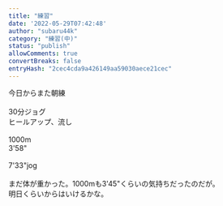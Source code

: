 ```yaml
---
title: "練習"
date: '2022-05-29T07:42:48'
author: "subaru44k"
category: "練習(中)"
status: "publish"
allowComments: true
convertBreaks: false
entryHash: "2cec4cda9a426149aa59030aece21cec"
---
```

今日からまた朝練<br>
<br>
30分ジョグ<br>
ヒールアップ、流し<br>
<br>
1000m<br>
3'58"<br>
<br>
7'33"jog<br>
<br>
まだ体が重かった。1000mも3'45"くらいの気持ちだったのだが。<br>
明日くらいからはいけるかな。
